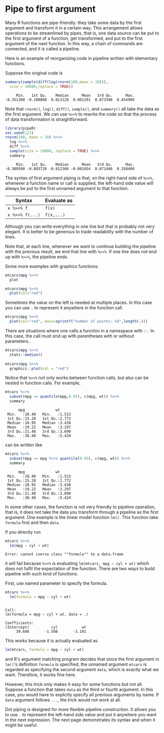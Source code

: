 

# Pipe to first argument

Many R functions are pipe-friendly: they take some data by the first argument and transform it in a certain way. This arrangement allows operations to be streamlined by pipes, that is, one data source can be put to the first argument of a function, get transformed, and put to the first argument of the next function. In this way, a chain of commands are connected, and it is called a pipeline.

Here is an example of reorganizing code in pipeline written with elementary functions.

Suppose the original code is


```r
summary(sample(diff(log(rnorm(100,mean = 10))),
  size = 10000,replace = TRUE))
```

```
     Min.   1st Qu.    Median      Mean   3rd Qu.      Max. 
-0.351300 -0.100800  0.013120  0.001291  0.073390  0.454900 
```

Note that `rnorm()`, `log()`, `diff()`, `sample()`, and `summary()` all take the data as the first argument. We can use `%>>%` to rewrite the code so that the process of data transformation is straightforward.


```r
library(pipeR)
set.seed(123)
rnorm(100, mean = 10) %>>%
  log %>>%
  diff %>>%
  sample(size = 10000, replace = TRUE) %>>%
  summary
```

```
     Min.   1st Qu.    Median      Mean   3rd Qu.      Max. 
-0.309500 -0.083720 -0.012360 -0.001854  0.071440  0.358400 
```

The syntax of first argument piping is that, on the right-hand side of `%>>%`, whenever a function name or call is supplied, the left-hand side value will always be put to the first unnamed argument to that function.

| Syntax | Evaluate as |
|--------|-------------|
|`x %>>% f`| `f(x)` |
|`x %>>% f(...)`| `f(x,...)` |

Although you can write everything in one line but that is probably not very elegant. It is better to be generous to trade readability with the number of lines. 

Note that, at each line, whenever we want to continue building the pipeline with the previous result, we end that line with `%>>%`. If one line does not end up with `%>>%`, the pipeline ends.

Some more examples with graphics functions:

```r
mtcars$mpg %>>%
  plot
```

```r
mtcars$mpg %>>%
  plot(col="red")
```

Sometimes the value on the left is needed at multiple places. In this case you can use `.` to represent it anywhere in the function call.

```r
mtcars$mpg %>>%
  plot(col="red", main=sprintf("number of points: %d",length(.)))
```

There are situations where one calls a function in a namespace with `::`. In this case, the call must end up with parentheses with or without parameters..

```r
mtcars$mpg %>>%
  stats::median()
  
mtcars$mpg %>>%
  graphics::plot(col = "red")
```

Notice that `%>>%` not only works between function calls, but also can be nested in function calls. For example,


```r
mtcars %>>%
  subset(mpg <= quantile(mpg,0.95), c(mpg, wt)) %>>%
  summary
```

```
      mpg              wt       
 Min.   :10.40   Min.   :1.513  
 1st Qu.:15.28   1st Qu.:2.772  
 Median :18.95   Median :3.438  
 Mean   :19.22   Mean   :3.297  
 3rd Qu.:21.48   3rd Qu.:3.690  
 Max.   :30.40   Max.   :5.424  
```

can be written like 


```r
mtcars %>>%
  subset(mpg <= mpg %>>% quantile(0.95), c(mpg, wt)) %>>%
  summary
```

```
      mpg              wt       
 Min.   :10.40   Min.   :1.513  
 1st Qu.:15.28   1st Qu.:2.772  
 Median :18.95   Median :3.438  
 Mean   :19.22   Mean   :3.297  
 3rd Qu.:21.48   3rd Qu.:3.690  
 Max.   :30.40   Max.   :5.424  
```

In some other cases, the function is not very friendly to pipeline operation, that is, it does not take the data you transform through a pipeline as the first argument. One example is the linear model function `lm()`. This function take `formula` first and then `data`.

If you directly run


```r
mtcars %>>%
  lm(mpg ~ cyl + wt)
```

```
Error: cannot coerce class ""formula"" to a data.frame
```

it will fail because `%>>%` is evaluating `lm(mtcars, mpg ~ cyl + wt)` which does not fulfil the expectation of the function. There are two ways to build pipeline with such kind of functions.

First, use named parameter to specify the formula.


```r
mtcars %>>%
  lm(formula = mpg ~ cyl + wt)
```

```

Call:
lm(formula = mpg ~ cyl + wt, data = .)

Coefficients:
(Intercept)          cyl           wt  
     39.686       -1.508       -3.191  
```

This works because it is actually evaluated as 

```r
lm(mtcars, formula = mpg ~ cyl + wt)
```

and R's argument matching program decides that since the first argument in `lm()`'s definition `formula` is specified, the unnamed argument `mtcars` is regarded as specifying the second argument `data`, which is exactly what we want. Therefore, it works fine here.

However, this trick only makes it easy for some functions but not all. Suppose a function that takes `data` as the third or fourth argument. In this case, you would have to explictly specify all previous arguments by name. If `data` argument follows `...`, the trick would not work at all.

Dot piping is designed for more flexible pipeline construction. It allows you to use `.` to represent the left-hand side value and put it anywhere you want in the next expression. The next page demonstrates its syntax and when it might be useful.
